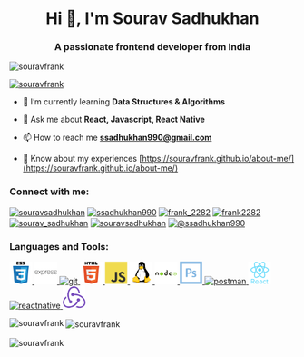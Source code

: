 <h1 align="center">Hi 👋, I'm Sourav Sadhukhan</h1>
<h3 align="center">A passionate frontend developer from India</h3>

<p align="left"> <img src="https://komarev.com/ghpvc/?username=souravfrank&label=Profile%20views&color=0e0ba2&style=plastic" alt="souravfrank" /> </p>

<p align="left"> <a href="https://github.com/ryo-ma/github-profile-trophy"><img src="https://github-profile-trophy.vercel.app/?username=souravfrank" alt="souravfrank" /></a> </p>

- 🌱 I’m currently learning **Data Structures & Algorithms**

- 💬 Ask me about **React, Javascript, React Native**

- 📫 How to reach me **ssadhukhan990@gmail.com**

- 📄 Know about my experiences [https://souravfrank.github.io/about-me/](https://souravfrank.github.io/about-me/)

<h3 align="left">Connect with me:</h3>
<p align="left">
<a href="https://linkedin.com/in/souravsadhukhan" target="blank"><img align="center" src="https://raw.githubusercontent.com/rahuldkjain/github-profile-readme-generator/master/src/images/icons/Social/linked-in-alt.svg" alt="souravsadhukhan" height="30" width="40" /></a>
<a href="https://fb.com/ssadhukhan990" target="blank"><img align="center" src="https://raw.githubusercontent.com/rahuldkjain/github-profile-readme-generator/master/src/images/icons/Social/facebook.svg" alt="ssadhukhan990" height="30" width="40" /></a>
<a href="https://instagram.com/frank_2282" target="blank"><img align="center" src="https://raw.githubusercontent.com/rahuldkjain/github-profile-readme-generator/master/src/images/icons/Social/instagram.svg" alt="frank_2282" height="30" width="40" /></a>
<a href="https://www.hackerrank.com/frank2282" target="blank"><img align="center" src="https://raw.githubusercontent.com/rahuldkjain/github-profile-readme-generator/master/src/images/icons/Social/hackerrank.svg" alt="frank2282" height="30" width="40" /></a>
<a href="https://codeforces.com/profile/sourav_sadhukhan" target="blank"><img align="center" src="https://cdn.jsdelivr.net/npm/simple-icons@3.0.1/icons/codeforces.svg" alt="sourav_sadhukhan" height="30" width="40" /></a>
<a href="https://www.leetcode.com/souravsadhukhan" target="blank"><img align="center" src="https://raw.githubusercontent.com/rahuldkjain/github-profile-readme-generator/master/src/images/icons/Social/leet-code.svg" alt="souravsadhukhan" height="30" width="40" /></a>
<a href="https://www.hackerearth.com/@ssadhukhan990" target="blank"><img align="center" src="https://raw.githubusercontent.com/rahuldkjain/github-profile-readme-generator/master/src/images/icons/Social/hackerearth.svg" alt="@ssadhukhan990" height="30" width="40" /></a>
</p>

<h3 align="left">Languages and Tools:</h3>
<p align="left"> <a href="https://www.w3schools.com/css/" target="_blank"> <img src="https://raw.githubusercontent.com/devicons/devicon/master/icons/css3/css3-original-wordmark.svg" alt="css3" width="40" height="40"/> </a> <a href="https://expressjs.com" target="_blank"> <img src="https://raw.githubusercontent.com/devicons/devicon/master/icons/express/express-original-wordmark.svg" alt="express" width="40" height="40"/> </a> <a href="https://git-scm.com/" target="_blank"> <img src="https://www.vectorlogo.zone/logos/git-scm/git-scm-icon.svg" alt="git" width="40" height="40"/> </a> <a href="https://www.w3.org/html/" target="_blank"> <img src="https://raw.githubusercontent.com/devicons/devicon/master/icons/html5/html5-original-wordmark.svg" alt="html5" width="40" height="40"/> </a> <a href="https://developer.mozilla.org/en-US/docs/Web/JavaScript" target="_blank"> <img src="https://raw.githubusercontent.com/devicons/devicon/master/icons/javascript/javascript-original.svg" alt="javascript" width="40" height="40"/> </a> <a href="https://www.linux.org/" target="_blank"> <img src="https://raw.githubusercontent.com/devicons/devicon/master/icons/linux/linux-original.svg" alt="linux" width="40" height="40"/> </a> <a href="https://nodejs.org" target="_blank"> <img src="https://raw.githubusercontent.com/devicons/devicon/master/icons/nodejs/nodejs-original-wordmark.svg" alt="nodejs" width="40" height="40"/> </a> <a href="https://www.photoshop.com/en" target="_blank"> <img src="https://raw.githubusercontent.com/devicons/devicon/master/icons/photoshop/photoshop-line.svg" alt="photoshop" width="40" height="40"/> </a> <a href="https://postman.com" target="_blank"> <img src="https://www.vectorlogo.zone/logos/getpostman/getpostman-icon.svg" alt="postman" width="40" height="40"/> </a> <a href="https://reactjs.org/" target="_blank"> <img src="https://raw.githubusercontent.com/devicons/devicon/master/icons/react/react-original-wordmark.svg" alt="react" width="40" height="40"/> </a> <a href="https://reactnative.dev/" target="_blank"> <img src="https://reactnative.dev/img/header_logo.svg" alt="reactnative" width="40" height="40"/> </a> <a href="https://redux.js.org" target="_blank"> <img src="https://raw.githubusercontent.com/devicons/devicon/master/icons/redux/redux-original.svg" alt="redux" width="40" height="40"/> </a> </p>

<p><img align="left" src="https://github-readme-stats.vercel.app/api/top-langs?username=souravfrank&show_icons=true&theme=dark&locale=en&layout=compact" alt="souravfrank" /></p>

<p>&nbsp;<img align="center" src="https://github-readme-stats.vercel.app/api?username=souravfrank&show_icons=true&theme=dark&locale=en" alt="souravfrank" /></p>

<p><img align="center" src="https://github-readme-streak-stats.herokuapp.com/?user=souravfrank&theme=dark" alt="souravfrank" /></p>
